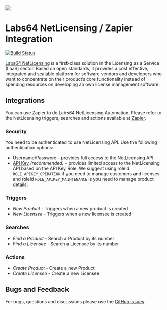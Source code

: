 <img src="https://netlicensing.io/img/netlicensing-stage-twitter.jpg">

# Labs64 NetLicensing / Zapier Integration

[![Build Status](https://travis-ci.org/Labs64/NetLicensing-Zapier.svg?branch=master)](https://travis-ci.org/Labs64/NetLicensing-Zapier)

[Labs64 NetLicensing](https://netlicensing.io) is a first-class solution in the Licensing as a Service (LaaS) sector. Based on open standards, it provides a cost effective, integrated and scalable platform for software vendors and developers who want to concentrate on their product’s core functionality instead of spending resources on developing an own license management software.

## Integrations

You can use Zapier to do Labs64 NetLicensing Automation.
Please refer to the NetLicensing triggers, searches and actions available at [Zapier](https://zapier.com/apps/netlicensing).

### Security

You need to be authenticated to use NetLicensing API. Use the following authentication options:
- Username/Password - provides full access to the NetLicensing API
- [API Key](https://netlicensing.io/wiki/security) *(recommended)* - provides limited access to the NetLicensing API based on the API Key Role. We suggest using roleId `ROLE_APIKEY_OPERATION` if you need to manage customers and licenses and roleId `ROLE_APIKEY_MAINTENANCE` is you need to manage product details.

### Triggers
- *New Product* - Triggers when a new product is created
- *New Licensee* - Triggers when a new licensee is created

### Searches
- *Find a Product* - Search a Product by its number
- *Find a Licensee* - Search a Licensee by its number

### Actions
- *Create Product* - Create a new Product
- *Create Licensee* - Create a new Licensee

## Bugs and Feedback

For bugs, questions and discussions please use the [GitHub Issues](https://github.com/Labs64/NetLicensing-Zapier/issues).
